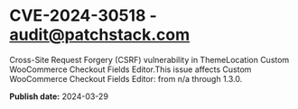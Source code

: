 # CVE-2024-30518 - audit@patchstack.com

Cross-Site Request Forgery (CSRF) vulnerability in ThemeLocation Custom WooCommerce Checkout Fields Editor.This issue affects Custom WooCommerce Checkout Fields Editor: from n/a through 1.3.0.



**Publish date:** 2024-03-29
